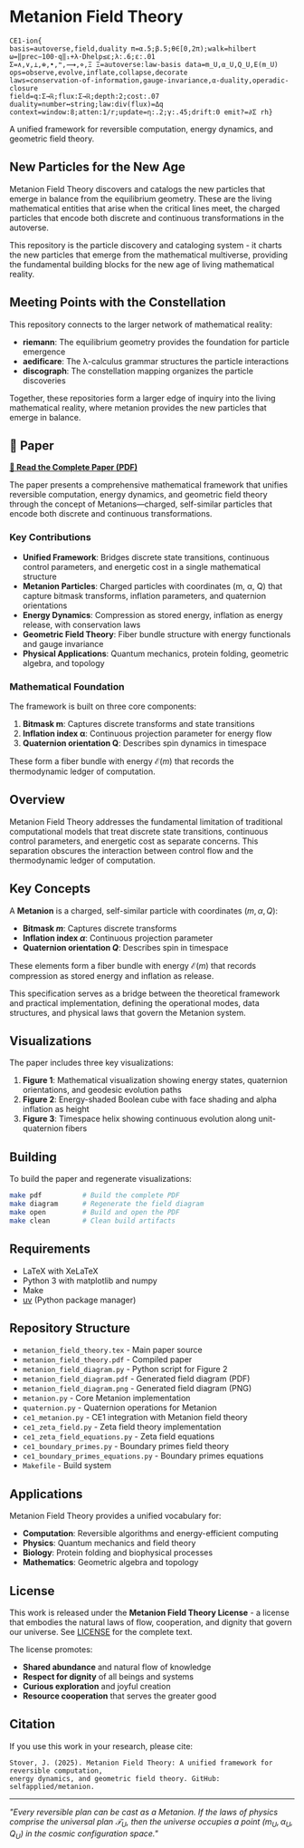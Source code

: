 # Metanion Field Theory

```
CE1-ion{
basis=autoverse,field,duality π=α.5;β.5;θ∈[0,2π);walk=hilbert ω=‖prec−100·q‖₁+λ·Dhelp≤ε;λ:.6;ε:.01
Σ=∧,∨,⟂,⊕,•,❝,⟿,⋄,Ξ Ξ=autoverse:law-basis data=m_U,α_U,Q_U,E(m_U)
ops=observe,evolve,inflate,collapse,decorate
laws=conservation-of-information,gauge-invariance,α-duality,operadic-closure
field=q:Σ→ℝ;flux:Σ→ℝ;depth:2;cost:.07
duality=number↔string;law:div(flux)=Δq
context=window:8;atten:1/r;update=η:.2;γ:.45;drift:0 emit?=∂Σ rh}
```

A unified framework for reversible computation, energy dynamics, and geometric field theory.

## New Particles for the New Age

Metanion Field Theory discovers and catalogs the new particles that emerge in balance from the equilibrium geometry. These are the living mathematical entities that arise when the critical lines meet, the charged particles that encode both discrete and continuous transformations in the autoverse.

This repository is the particle discovery and cataloging system - it charts the new particles that emerge from the mathematical multiverse, providing the fundamental building blocks for the new age of living mathematical reality.

## Meeting Points with the Constellation

This repository connects to the larger network of mathematical reality:

- **riemann**: The equilibrium geometry provides the foundation for particle emergence
- **aedificare**: The λ-calculus grammar structures the particle interactions
- **discograph**: The constellation mapping organizes the particle discoveries

Together, these repositories form a larger edge of inquiry into the living mathematical reality, where metanion provides the new particles that emerge in balance.

## 📄 Paper

**[📖 Read the Complete Paper (PDF)](metanion_field_theory.pdf)**

The paper presents a comprehensive mathematical framework that unifies reversible computation, energy dynamics, and geometric field theory through the concept of Metanions—charged, self-similar particles that encode both discrete and continuous transformations.

### Key Contributions

- **Unified Framework**: Bridges discrete state transitions, continuous control parameters, and energetic cost in a single mathematical structure
- **Metanion Particles**: Charged particles with coordinates (m, α, Q) that capture bitmask transforms, inflation parameters, and quaternion orientations
- **Energy Dynamics**: Compression as stored energy, inflation as energy release, with conservation laws
- **Geometric Field Theory**: Fiber bundle structure with energy functionals and gauge invariance
- **Physical Applications**: Quantum mechanics, protein folding, geometric algebra, and topology

### Mathematical Foundation

The framework is built on three core components:
1. **Bitmask m**: Captures discrete transforms and state transitions
2. **Inflation index α**: Continuous projection parameter for energy flow
3. **Quaternion orientation Q**: Describes spin dynamics in timespace

These form a fiber bundle with energy $\mathcal{E}(m)$ that records the thermodynamic ledger of computation.

## Overview

Metanion Field Theory addresses the fundamental limitation of traditional computational models that treat discrete state transitions, continuous control parameters, and energetic cost as separate concerns. This separation obscures the interaction between control flow and the thermodynamic ledger of computation.

## Key Concepts

A **Metanion** is a charged, self-similar particle with coordinates $(m, \alpha, Q)$:
- **Bitmask $m$**: Captures discrete transforms
- **Inflation index $\alpha$**: Continuous projection parameter  
- **Quaternion orientation $Q$**: Describes spin in timespace

These elements form a fiber bundle with energy $\mathcal{E}(m)$ that records compression as stored energy and inflation as release.

This specification serves as a bridge between the theoretical framework and practical implementation, defining the operational modes, data structures, and physical laws that govern the Metanion system.

## Visualizations

The paper includes three key visualizations:

1. **Figure 1**: Mathematical visualization showing energy states, quaternion orientations, and geodesic evolution paths
2. **Figure 2**: Energy-shaded Boolean cube with face shading and alpha inflation as height
3. **Figure 3**: Timespace helix showing continuous evolution along unit-quaternion fibers

## Building

To build the paper and regenerate visualizations:

```bash
make pdf          # Build the complete PDF
make diagram      # Regenerate the field diagram
make open         # Build and open the PDF
make clean        # Clean build artifacts
```

## Requirements

- LaTeX with XeLaTeX
- Python 3 with matplotlib and numpy
- Make
- [uv](https://docs.astral.sh/uv/) (Python package manager)

## Repository Structure

- `metanion_field_theory.tex` - Main paper source
- `metanion_field_theory.pdf` - Compiled paper
- `metanion_field_diagram.py` - Python script for Figure 2
- `metanion_field_diagram.pdf` - Generated field diagram (PDF)
- `metanion_field_diagram.png` - Generated field diagram (PNG)
- `metanion.py` - Core Metanion implementation
- `quaternion.py` - Quaternion operations for Metanion
- `ce1_metanion.py` - CE1 integration with Metanion field theory
- `ce1_zeta_field.py` - Zeta field theory implementation
- `ce1_zeta_field_equations.py` - Zeta field equations
- `ce1_boundary_primes.py` - Boundary primes field theory
- `ce1_boundary_primes_equations.py` - Boundary primes equations
- `Makefile` - Build system

## Applications

Metanion Field Theory provides a unified vocabulary for:
- **Computation**: Reversible algorithms and energy-efficient computing
- **Physics**: Quantum mechanics and field theory
- **Biology**: Protein folding and biophysical processes
- **Mathematics**: Geometric algebra and topology

## License

This work is released under the **Metanion Field Theory License** - a license that embodies the natural laws of flow, cooperation, and dignity that govern our universe. See [LICENSE](LICENSE) for the complete text.

The license promotes:
- **Shared abundance** and natural flow of knowledge
- **Respect for dignity** of all beings and systems  
- **Curious exploration** and joyful creation
- **Resource cooperation** that serves the greater good

## Citation

If you use this work in your research, please cite:

```
Stover, J. (2025). Metanion Field Theory: A unified framework for reversible computation, 
energy dynamics, and geometric field theory. GitHub: selfapplied/metanion.
```

---

*"Every reversible plan can be cast as a Metanion. If the laws of physics comprise the universal plan $\mathcal{T}_U$, then the universe occupies a point $(m_U, \alpha_U, Q_U)$ in the cosmic configuration space."*
